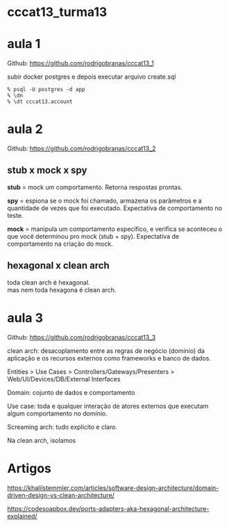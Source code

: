 # cccat13_turma13

# aula 1 

Github: https://github.com/rodrigobranas/cccat13_1

subir docker postgres e depois executar arquivo create.sql

```
% psql -U postgres -d app
% \dn
% \dt cccat13.account
``````

# aula 2

Github: https://github.com/rodrigobranas/cccat13_2

## stub x mock x spy

**stub** = mock um comportamento. Retorna respostas prontas.

**spy** = espiona se o mock foi chamado, armazena os parâmetros e a quantidade de vezes que foi executado. Expectativa de comportamento no teste.

**mock** = manipula um comportamento específico, e verifica se aconteceu o que você determinou pro mock (stub + spy). Expectativa de comportamento na criação do mock.

## hexagonal x clean arch

toda clean arch é hexagonal.  
mas nem toda hexagona é clean arch.

# aula 3

Github: https://github.com/rodrigobranas/cccat13_3

clean arch: desacoplamento entre as regras de negócio (domínio) da aplicação e os recursos externos como frameworks e banco de dados.

Entities > Use Cases > Controllers/Gateways/Presenters > Web/UI/Devices/DB/External Interfaces

Domain: cojunto de dados e comportamento

Use case: toda e qualquer interação de atores externos que executam algum comportamento no domínio.

Screaming arch: tudo explícito e claro.

Na clean arch, isolamos

# Artigos

https://khalilstemmler.com/articles/software-design-architecture/domain-driven-design-vs-clean-architecture/

https://codesoapbox.dev/ports-adapters-aka-hexagonal-architecture-explained/